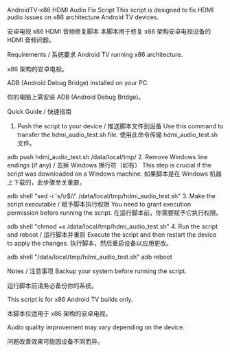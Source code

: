 AndroidTV-x86 HDMI Audio Fix Script
This script is designed to fix HDMI audio issues on x86 architecture Android TV devices.

安卓电视 x86 HDMI 音频修复脚本
本脚本用于修复 x86 架构安卓电视设备的 HDMI 音频问题。

Requirements / 系统要求
Android TV running x86 architecture.

x86 架构的安卓电视。

ADB (Android Debug Bridge) installed on your PC.

你的电脑上需安装 ADB (Android Debug Bridge)。

Quick Guide / 快速指南
1. Push the script to your device / 推送脚本文件到设备
Use this command to transfer the hdmi_audio_test.sh file.
使用此命令传输 hdmi_audio_test.sh 文件。


adb push hdmi_audio_test.sh /data/local/tmp/
2. Remove Windows line endings (if any) / 去掉 Windows 换行符（如有）
This step is crucial if the script was downloaded on a Windows machine.
如果脚本是在 Windows 机器上下载的，此步骤至关重要。

adb shell "sed -i 's/\r$//' /data/local/tmp/hdmi_audio_test.sh"
3. Make the script executable / 赋予脚本执行权限
You need to grant execution permission before running the script.
在运行脚本前，你需要赋予它执行权限。


adb shell "chmod +x /data/local/tmp/hdmi_audio_test.sh"
4. Run the script and reboot / 运行脚本并重启
Execute the script and then restart the device to apply the changes.
执行脚本，然后重启设备以应用更改。


adb shell "/data/local/tmp/hdmi_audio_test.sh"
adb reboot

Notes / 注意事项
Backup your system before running the script.

运行脚本前请务必备份你的系统。

This script is for x86 Android TV builds only.

本脚本仅适用于 x86 架构的安卓电视。

Audio quality improvement may vary depending on the device.

问题改善效果可能因设备不同而异。
